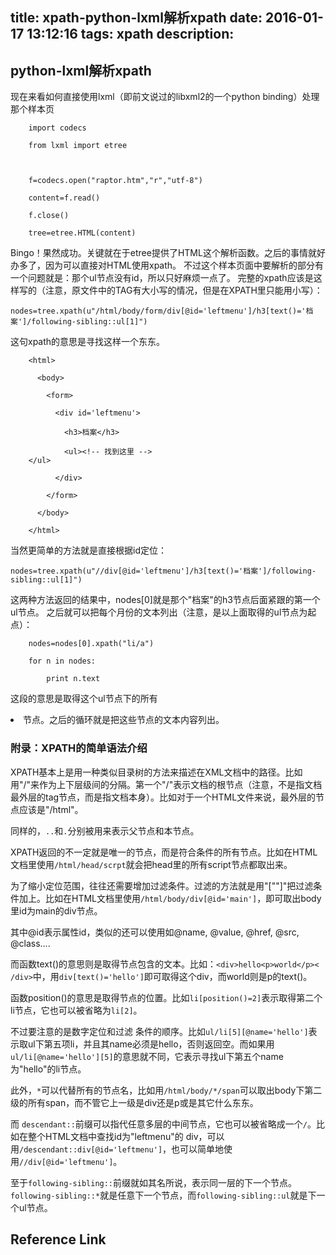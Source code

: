 title: xpath-python-lxml解析xpath
date: 2016-01-17 13:12:16
tags: xpath
description:
---

## python-lxml解析xpath

现在来看如何直接使用lxml（即前文说过的libxml2的一个python binding）处理那个样本页

```
    import codecs
    
    from lxml import etree
    
    
    
    f=codecs.open("raptor.htm","r","utf-8")
    
    content=f.read()
    
    f.close()
    
    tree=etree.HTML(content)
```

Bingo！果然成功。关键就在于etree提供了HTML这个解析函数。之后的事情就好办多了，因为可以直接对HTML使用xpath。
不过这个样本页面中要解析的部分有一个问题就是：那个ul节点没有id，所以只好麻烦一点了。
完整的xpath应该是这样写的（注意，原文件中的TAG有大小写的情况，但是在XPATH里只能用小写）：

    nodes=tree.xpath(u"/html/body/form/div[@id='leftmenu']/h3[text()='档案']/following-sibling::ul[1]")

这句xpath的意思是寻找这样一个东东。
```
    <html>
    
      <body>
    
        <form>
    
          <div id='leftmenu'>
    
            <h3>档案</h3>
    
            <ul><!-- 找到这里 -->
    </ul>
    
          </div>
    
        </form>
    
      </body>
    
    </html>
```
当然更简单的方法就是直接根据id定位：

    nodes=tree.xpath(u"//div[@id='leftmenu']/h3[text()='档案']/following-sibling::ul[1]")

这两种方法返回的结果中，nodes[0]就是那个"档案"的h3节点后面紧跟的第一个ul节点。
之后就可以把每个月份的文本列出（注意，是以上面取得的ul节点为起点）：
```
    nodes=nodes[0].xpath("li/a")
    
    for n in nodes:
    
        print n.text
```

这段的意思是取得这个ul节点下的所有<li><a>节点。之后的循环就是把这些节点的文本内容列出。


### 附录：XPATH的简单语法介绍

XPATH基本上是用一种类似目录树的方法来描述在XML文档中的路径。比如用"/"来作为上下层级间的分隔。第一个"/"表示文档的根节点（注意，不是指文档最外层的tag节点，而是指文档本身）。比如对于一个HTML文件来说，最外层的节点应该是"/html"。

同样的，`..`和`.`分别被用来表示父节点和本节点。

XPATH返回的不一定就是唯一的节点，而是符合条件的所有节点。比如在HTML文档里使用`/html/head/scrpt`就会把head里的所有script节点都取出来。

为了缩小定位范围，往往还需要增加过滤条件。过滤的方法就是用"[""]"把过滤条件加上。比如在HTML文档里使用`/html/body/div[@id='main']`，即可取出body里id为main的div节点。

其中@id表示属性id，类似的还可以使用如@name, @value, @href, @src, @class....

而函数text()的意思则是取得节点包含的文本。比如：`<div>hello<p>world</p>< /div>`中，用`div[text()='hello']`即可取得这个div，而world则是p的text()。

函数position()的意思是取得节点的位置。比如`li[position()=2]`表示取得第二个li节点，它也可以被省略为`li[2]`。

不过要注意的是数字定位和过滤 条件的顺序。比如`ul/li[5][@name='hello']`表示取ul下第五项li，并且其name必须是hello，否则返回空。而如果用 `ul/li[@name='hello'][5]`的意思就不同，它表示寻找ul下第五个name为"hello"的li节点。

此外，`*`可以代替所有的节点名，比如用`/html/body/*/span`可以取出body下第二级的所有span，而不管它上一级是div还是p或是其它什么东东。

而 `descendant::`前缀可以指代任意多层的中间节点，它也可以被省略成一个`/`。比如在整个HTML文档中查找id为"leftmenu"的 div，可以用`/descendant::div[@id='leftmenu']`，也可以简单地使用`//div[@id='leftmenu']`。

至于`following-sibling::`前缀就如其名所说，表示同一层的下一个节点。`following-sibling::*`就是任意下一个节点，而`following-sibling::ul`就是下一个ul节点。

## Reference Link
